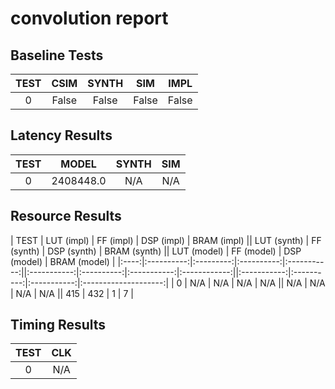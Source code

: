 
# convolution report

## Baseline Tests

| TEST | CSIM | SYNTH | SIM | IMPL |
|:----:|:----:|:-----:|:---:|:----:|
| 0 | False | False | False | False | 


## Latency Results

| TEST | MODEL | SYNTH | SIM |
|:----:|:-----:|:-----:|:---:|
| 0 | 2408448.0 | N/A | N/A | 


## Resource Results

| TEST | LUT (impl) | FF (impl) | DSP (impl) | BRAM (impl) || LUT (synth) | FF (synth) | DSP (synth) | BRAM (synth) || LUT (model) | FF (model) | DSP (model) | BRAM (model) |
|:----:|:----------:|:---------:|:----------:|:-----------:||:-----------:|:----------:|:-----------:|:------------:||:-----------:|:----------:|:-----------:|:--------------------:|
| 0 | N/A | N/A | N/A | N/A || N/A | N/A | N/A | N/A || 415 | 432 | 1 | 7 | 


## Timing Results

| TEST | CLK |
|:----:|:---:|
| 0 | N/A | 


